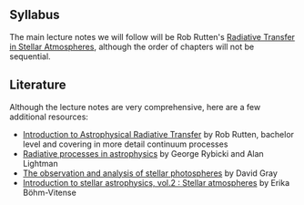 ## Syllabus

The main lecture notes we will follow will be Rob Rutten's [Radiative Transfer in Stellar Atmospheres](https://robrutten.nl/Radiative_Transfer.html), although the order of chapters will not be sequential.


## Literature

Although the lecture notes are very comprehensive, here are a few additional resources:

* [Introduction to Astrophysical Radiative Transfer](https://www.uio.no/studier/emner/matnat/astro/AST4310/h21/pensumliste/iart.pdf) by Rob Rutten, bachelor level and covering in more detail continuum processes
* [Radiative processes in astrophysics](https://bibsys-almaprimo.hosted.exlibrisgroup.com/primo-explore/fulldisplay?docid=BIBSYS_ILS71521664660002201&context=L&vid=UIO&lang=no_NO&search_scope=default_scope&adaptor=Local%20Search%20Engine&isFrbr=true&tab=default_tab&query=any,contains,Rybicky%20lightman&sortby=date&facet=frbrgroupid,include,208495456&offset=0) by George Rybicki and Alan Lightman
* [The observation and analysis of stellar photospheres](https://bibsys-almaprimo.hosted.exlibrisgroup.com/primo-explore/fulldisplay?docid=BIBSYS_ILS71559324260002201&context=L&vid=UIO&lang=no_NO&search_scope=default_scope&adaptor=Local%20Search%20Engine&tab=default_tab&query=any,contains,Observation%20and%20Analysis%20of%20Stellar%20Photospheres&offset=0) by David Gray
* [Introduction to stellar astrophysics, vol.2 : Stellar atmospheres](https://bibsys-almaprimo.hosted.exlibrisgroup.com/primo-explore/fulldisplay?docid=BIBSYS_ILS71472401450002201&context=L&vid=UIO&lang=no_NO&search_scope=default_scope&adaptor=Local%20Search%20Engine&tab=default_tab&query=any,contains,0-521-34870-6&offset=0) by Erika Böhm-Vitense
